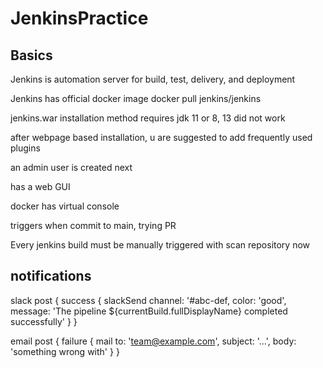 # JenkinsPractice

## Basics

Jenkins is automation server for build, test, delivery, and deployment

Jenkins has official docker image 
docker pull jenkins/jenkins

jenkins.war installation method requires jdk 11 or 8, 13 did not work

after webpage based installation, u are suggested to add frequently used plugins

an admin user is created next

has a web GUI 

docker has virtual console

triggers when commit to main, 
trying PR

Every jenkins build must be manually triggered with scan repository now 

## notifications

slack 
post {
    success {
        slackSend channel: '#abc-def,
                  color: 'good',
                  message: 'The pipeline ${currentBuild.fullDisplayName} completed successfully'
    }
}

email 
post {
    failure {
        mail to: 'team@example.com',
             subject: '...',
             body: 'something wrong with'
    }
}
